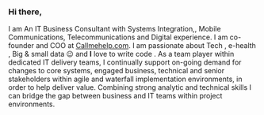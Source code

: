 ### Hi there,

I am An IT Business Consultant with Systems Integration,, Mobile Communications, Telecommunications and Digital experience. I am co-founder and COO at [Callmehelp.com](http://www.callmehelp.com).
I am passionate about Tech , e-health , Big & small data 😉 and **I** love to write code .
As a team player within dedicated IT delivery teams, I continually support on-going demand for changes to core systems, engaged business, technical and senior stakeholders within agile and waterfall implementation environments, in order to help deliver value. Combining strong analytic and technical skills I can bridge the gap between business and IT teams within project environments.


